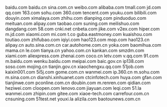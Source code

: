 baidu.com
baidu.cn
sina.com.cn
weibo.com
alibaba.com
tmall.com
jd.com
qq.com
163.com
sohu.com
360.com
tencent.com
youku.com
bilibili.com
douyin.com
ximalaya.com
zhihu.com
dianping.com
pinduoduo.com
meituan.com
alipay.com
taobao.com
suning.com
meilishuo.com
dangdang.com
58.com
cnki.net
cnbeta.com
jike.com
v2ex.com
hiper.com
m.jd.com
xiaomi.com
mi.com
t.co
guba.eastmoney.com
kuaishou.com
toutiao.com
zhifubao.com
iqiyi.com
hao123.com
mop.com
hao123.cn
alipay.cn
auto.sina.com.cn
car.autohome.com.cn
yoka.com
baomihua.com
mama.cn
le.com
tianya.cn
yahoo.com.cn
kankan.com
smzdm.com
xiami.com
aliexpress.com
zhenai.com
coco.cn
letv.com
v.qq.com
91.com
m.baidu.com
wenku.baidu.com
meipai.com
baic.gov.cn
ip138.com
soso.com
mojing.cn
tianjin.gov.cn
xiaochengxu.qq.com
51job.com
kaixin001.com
5i5j.com
gome.com.cn
wanmei.com
ip.360.cn
m.sohu.com
m.sina.com.cn
dianshi.xinhuanet.com
ctcinfotech.com
huya.com
gfan.com
tianjinwe.com
pconline.com.cn
doubin.com
m.renren.com
qidian.com
heziwei.com
cloopen.com
lenovo.com
jiayuan.com
leqi.com
51.la
wanmei.com
zhipin.com
gitee.com
xiaoe-tech.com
carrefour.com.cn
cnsuning.com
51test.net
youxi.la
alizila.com
baotounews.com.cn
